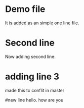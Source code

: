 # Demo file
It is added as an simple one line file.

# Second line
 Now adding second line.
 
 # adding line 3
 made this to conflit in master
 
 #new line
 hello. how are you 